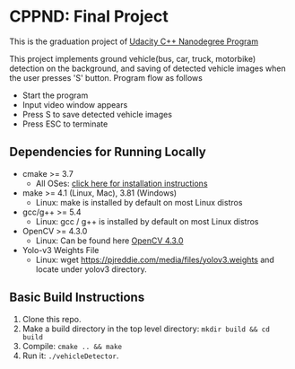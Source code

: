 # CPPND: Final Project
This is the graduation project of [Udacity C++ Nanodegree Program](https://www.udacity.com/course/c-plus-plus-nanodegree--nd213)

This project implements ground vehicle(bus, car, truck, motorbike) detection on the background, and saving of detected vehicle images when the user presses 'S' button. Program flow as follows
* Start the program
* Input video window appears
* Press S to save detected vehicle images
* Press ESC to terminate

## Dependencies for Running Locally
* cmake >= 3.7
  * All OSes: [click here for installation instructions](https://cmake.org/install/)
* make >= 4.1 (Linux, Mac), 3.81 (Windows)
  * Linux: make is installed by default on most Linux distros
* gcc/g++ >= 5.4
  * Linux: gcc / g++ is installed by default on most Linux distros
* OpenCV >= 4.3.0
  * Linux: Can be found here [OpenCV 4.3.0](https://github.com/opencv/opencv/tree/4.3.0)
* Yolo-v3 Weights File
  * Linux: wget https://pjreddie.com/media/files/yolov3.weights and locate under yolov3 directory.

## Basic Build Instructions

1. Clone this repo.
2. Make a build directory in the top level directory: `mkdir build && cd build`
3. Compile: `cmake .. && make`
4. Run it: `./vehicleDetector`.
